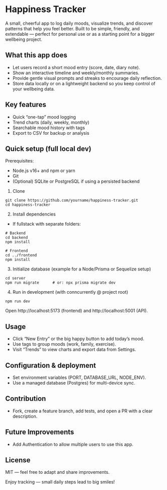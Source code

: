 # Happiness Tracker

A small, cheerful app to log daily moods, visualize trends, and discover patterns that help you feel better. Built to be simple, friendly, and extendable — perfect for personal use or as a starting point for a bigger wellbeing project.

## What this app does
- Let users record a short mood entry (score, date, diary note).
- Show an interactive timeline and weekly/monthly summaries.
- Provide gentle visual prompts and streaks to encourage daily reflection.
- Store data locally or on a lightweight backend so you keep control of your wellbeing data.

## Key features
- Quick “one-tap” mood logging
- Trend charts (daily, weekly, monthly)
- Searchable mood history with tags
- Export to CSV for backup or analysis

## Quick setup (full local dev)
Prerequisites:
- Node.js v16+ and npm or yarn
- Git
- (Optional) SQLite or PostgreSQL if using a persisted backend

1. Clone
```
git clone https://github.com/yourname/happiness-tracker.git
cd happiness-tracker
```

2. Install dependencies
- If fullstack with separate folders:
```
# Backend
cd backend
npm install

# Frontend
cd ../frontend
npm install
```


3. Initialize database (example for a Node/Prisma or Sequelize setup)
```
cd server
npm run migrate      # or: npx prisma migrate dev
```

4. Run in development (with conncurrently @ project root)
```
npm run dev
```
Open http://localhost:5173 (frontend) and http://localhost:5001 (API).

## Usage
- Click “New Entry” or the big happy button to add today’s mood.
- Use tags to group moods (work, family, exercise).
- Visit “Trends” to view charts and export data from Settings.

## Configuration & deployment
- Set environment variables (PORT, DATABASE_URL, NODE_ENV).
- Use a managed database (Postgres) for multi-device sync.

## Contribution
- Fork, create a feature branch, add tests, and open a PR with a clear description.

## Future Improvements
- Add Authentication to allow multiple users to use this app.

## License
MIT — feel free to adapt and share improvements.

Enjoy tracking — small daily steps lead to big smiles!
